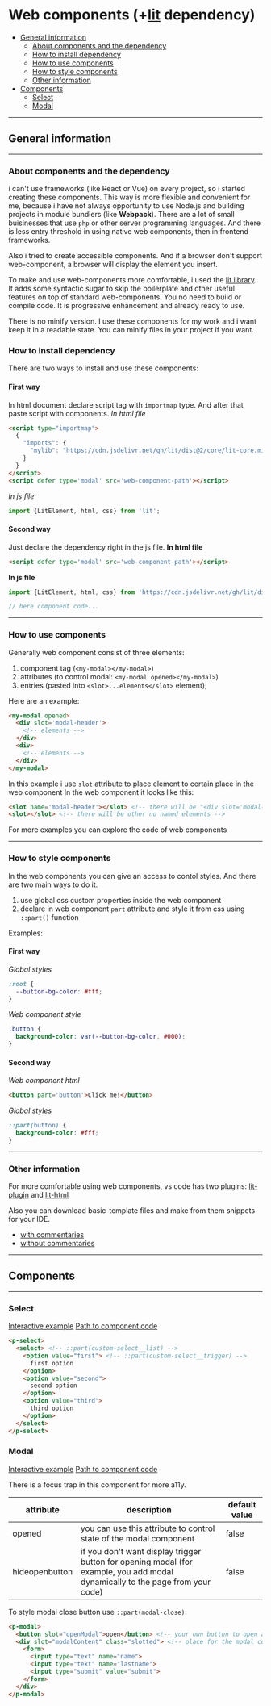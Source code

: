 # Web components (+[lit](https://lit.dev/) dependency)

- [General information](general-information)
  - [About components and the dependency](about-components-and-the-dependency)
  - [How to install dependency](how-to-install-dependency)
  - [How to use components](how-to-use-components)
  - [How to style components](how-to-style-components)
  - [Other information](other-information)
- [Components](components)
  - [Select](select)
  - [Modal](select)

___
## General information
___

### About components and the dependency
i can't use frameworks (like React or Vue) on every project, so i started creating these components. This way is more flexible and convenient for me, because i have not always opportunity to use Node.js and building projects in module bundlers (like __Webpack__). There are a lot of small buisinesses that use `php` or other server programming languages. And there is less entry threshold in using native web components, then in frontend frameworks.

Also i tried to create accessible components. And if a browser don't support web-component, a browser will display the element you insert.

To make and use web-components more comfortable, i used the [lit library](https://lit.dev/). It adds some  syntactic sugar to skip the boilerplate and other useful features on top of standard web-components. You no need to build or compile code. It is progressive enhancement and already ready to use.

There is no minify version. I use these components for my work and i want keep it in a readable state. You can minify files in your project if you want.

### How to install dependency

There are  two ways to install and use these components:

#### First way
In html document declare script tag with `importmap` type. And after that paste script with components.
_In html file_
```html
<script type="importmap">
  {
    "imports": {
      "mylib": "https://cdn.jsdelivr.net/gh/lit/dist@2/core/lit-core.min.js"
    }
  }
</script>
<script defer type='modal' src='web-component-path'></script>
```
_In js file_
```javascript
import {LitElement, html, css} from 'lit';
```

#### Second way
Just declare the dependency right in the js file.
__In html file__
```html
<script defer type='modal' src='web-component-path'></script>
```
__In js file__
```javascript
import {LitElement, html, css} from 'https://cdn.jsdelivr.net/gh/lit/dist@2/core/lit-core.min.js';

// here component code...
```

___
### How to use components
Generally web component consist of three elements:
1) component tag (`<my-modal></my-modal>`)
2) attributes (to control modal: `<my-modal opened></my-modal>`)
3) entries (pasted into `<slot>...elements</slot>` element);

Here are an example:
```html
<my-modal opened>
  <div slot='modal-header'>
    <!-- elements -->
  </div>
  <div>
    <!-- elements -->
  </div>
</my-modal>
```
In this example i use `slot` attribute to place element to certain place in the web component
In the web component it looks like this:
```html
<slot name='modal-header'></slot> <!-- there will be "<div slot='modal-header'>" -->
<slot></slot> <!-- there will be other no named elements -->
```
For more examples you can explore the code of web components
___
### How to style components
In the web components you can give an access to contol styles. And there are two main ways to do it.
1) use global css custom properties inside the web component
2) declare in web component `part` attribute and style it from css using `::part()` function

Examples:

#### First way
_Global styles_
```css
:root {
  --button-bg-color: #fff;
}
```
_Web component style_
```css
.button {
  background-color: var(--button-bg-color, #000);
}
```

#### Second way
_Web component html_
```html
<button part='button'>Click me!</button>
```
_Global styles_
```css
::part(button) {
  background-color: #fff;
}
```


___
### Other information
For more comfortable using web components, vs code has two plugins: [lit-plugin](https://marketplace.visualstudio.com/items?itemName=runem.lit-plugin) and
[lit-html](https://marketplace.visualstudio.com/items?itemName=bierner.lit-html)

Also you can download basic-template files and make from them snippets for your IDE.
- [with commentaries](./web-components/basic-template-with-commentary.js)
- [without commentaries](./web-components/basic-template-without-commentary.js)

___
## Components
___

### Select
[Interactive example](https://codepen.io/Pyncho/pen/xxzwdVm)
[Path to component code](./web-components/p-select.js)

```html
<p-select>
  <select> <!-- ::part(custom-select__list) -->
    <option value="first"> <!-- ::part(custom-select__trigger) -->
      first option
    </option>
    <option value="second">
      second option
    </option>
    <option value="third">
      third option
    </option>
  </select>
</p-select>
```


### Modal
[Interactive example](https://codepen.io/Pyncho/pen/jOKbmvx)
[Path to component code](./web-components/p-modal.js)

There is a focus trap in this component for more a11y.

| attribute | description | default value |
|--|--|--|
| opened | you can use this attribute to control state of the modal component | false |
| hideopenbutton | if you don't want display trigger button for opening modal (for example, you add modal dynamically to the page from your code) | false |

To style modal close button use `::part(modal-close)`.

```html
<p-modal>
  <button slot="openModal">open</button> <!-- your own button to open a modal -->
  <div slot="modalContent" class="slotted"> <!-- place for the modal content -->
    <form>
      <input type="text" name="name">
      <input type="text" name="lastname">
      <input type="submit" value="submit">
    </form>
  </div>
</p-modal>
```


